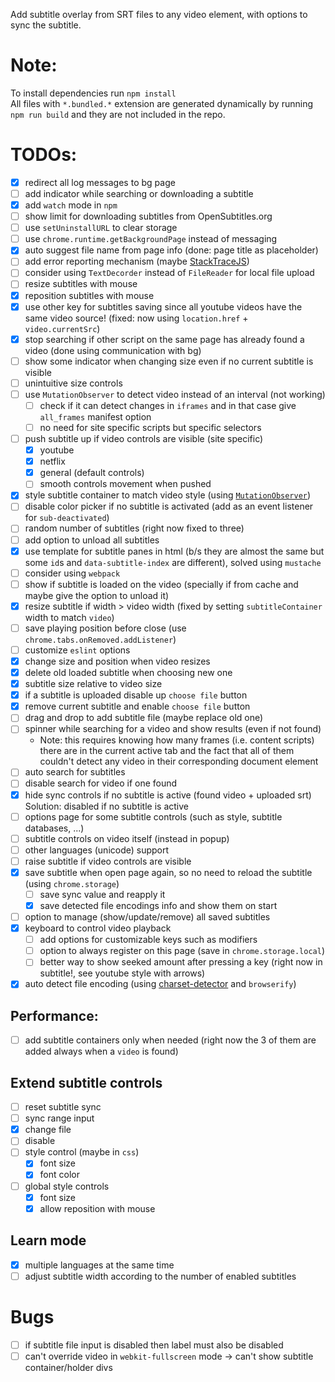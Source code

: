 Add subtitle overlay from SRT files to any video element, with options to sync the subtitle.

# Note:
To install dependencies run `npm install`    
All files with `*.bundled.*` extension are generated dynamically by running `npm run build` and they are not included in the repo.    

# TODOs:
- [x] redirect all log messages to bg page
- [ ] add indicator while searching or downloading a subtitle
- [x] add `watch` mode in `npm`
- [ ] show limit for downloading subtitles from OpenSubtitles.org
- [ ] use `setUninstallURL` to clear storage
- [ ] use `chrome.runtime.getBackgroundPage` instead of messaging
- [x] auto suggest file name from page info (done: page title as placeholder)
- [ ] add error reporting mechanism (maybe [StackTraceJS](https://www.stacktracejs.com/)) 
- [ ] consider using `TextDecorder` instead of `FileReader` for local file upload
- [ ] resize subtitles with mouse
- [x] reposition subtitles with mouse
- [x] use other key for subtitles saving since all youtube videos have the same video source! (fixed: now using `location.href` + `video.currentSrc`) 
- [x] stop searching if other script on the same page has already found a video (done using communication with bg) 
- [ ] show some indicator when changing size even if no current subtitle is visible  
- [ ] unintuitive size controls
- [ ] use `MutationObserver` to detect video instead of an interval (not working)
    - [ ] check if it can detect changes in `iframes` and in that case give `all_frames` manifest option
    - [ ] no need for site specific scripts but specific selectors
- [ ] push subtitle up if video controls are visible (site specific)
    - [x] youtube
    - [x] netflix
    - [x] general (default controls)
    - [ ] smooth controls movement when pushed
- [x] style subtitle container to match video style (using [`MutationObserver`](https://developer.mozilla.org/en/docs/Web/API/MutationObserver#MutationObserverInit))
- [ ] disable color picker if no subtitle is activated (add as an event listener for `sub-deactivated`)
- [ ] random number of subtitles (right now fixed to three)
- [ ] add option to unload all subtitles
- [x] use template for subtitle panes in html (b/s they are almost the same but some `id`s and `data-subtitle-index` are different), solved using `mustache`
- [ ] consider using `webpack`
- [ ] show if subtitle is loaded on the video (specially if from cache and maybe give the option to unload it)
- [x] resize subtitle if width > video width (fixed by setting `subtitleContainer` width to match `video`)
- [ ] save playing position before close (use `chrome.tabs.onRemoved.addListener`)
- [ ] customize `eslint` options
- [x] change size and position when video resizes
- [x] delete old loaded subtitle when choosing new one
- [x] subtitle size relative to video size
- [x] if a subtitle is uploaded disable up `choose file` button
- [x] remove current subtitle and enable `choose file` button
- [ ] drag and drop to add subtitle file (maybe replace old one)
- [ ] spinner while searching for a video and show results (even if not found)
    - Note: this requires knowing how many frames (i.e. content scripts) there are in the current active tab and the fact that all of them couldn't detect any video in their corresponding document element
- [ ] auto search for subtitles
- [ ] disable search for video if one found
- [x] hide sync controls if no subtitle is active (found video + uploaded srt) Solution: disabled if no subtitle is active
- [ ] options page for some subtitle controls (such as style, subtitle databases, ...)
- [ ] subtitle controls on video itself (instead in popup)
- [ ] other languages (unicode) support
- [ ] raise subtitle if video controls are visible
- [x] save subtitle when open page again, so no need to reload the subtitle (using `chrome.storage`)
    - [ ] save sync value and reapply it
    - [x] save detected file encodings info and show them on start
- [ ] option to manage (show/update/remove) all saved subtitles
- [x] keyboard to control video playback
    - [ ] add options for customizable keys such as modifiers
    - [ ] option to always register on this page (save in `chrome.storage.local`)
    - [ ] better way to show seeked amount after pressing a key (right now in subtitle!, see youtube style with arrows)
- [x] auto detect file encoding (using [charset-detector](https://www.npmjs.com/package/charset-detector) and `browserify`)

## Performance:
- [ ] add subtitle containers only when needed (right now the 3 of them are added always when a `video` is found)

## Extend subtitle controls
- [ ] reset subtitle sync
- [ ] sync range input
- [x] change file
- [ ] disable
- [ ] style control (maybe in `css`)
    - [x] font size
    - [x] font color
- [ ] global style controls
    - [x] font size
    - [x] allow reposition with mouse 

## Learn mode
- [x] multiple languages at the same time
- [ ] adjust subtitle width according to the number of enabled subtitles

# Bugs
- [ ] if subtitle file input is disabled then label must also be disabled
- [ ] can't override video in `webkit-fullscreen` mode -> can't show subtitle container/holder divs

